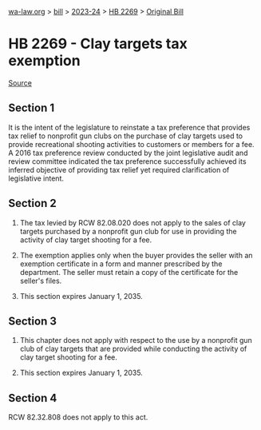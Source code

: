 [wa-law.org](/) > [bill](/bill/) > [2023-24](/bill/2023-24/) > [HB 2269](/bill/2023-24/hb/2269/) > [Original Bill](/bill/2023-24/hb/2269/1/)

# HB 2269 - Clay targets tax exemption

[Source](http://lawfilesext.leg.wa.gov/biennium/2023-24/Pdf/Bills/House%20Bills/2269.pdf)

## Section 1
It is the intent of the legislature to reinstate a tax preference that provides tax relief to nonprofit gun clubs on the purchase of clay targets used to provide recreational shooting activities to customers or members for a fee. A 2016 tax preference review conducted by the joint legislative audit and review committee indicated the tax preference successfully achieved its inferred objective of providing tax relief yet required clarification of legislative intent.

## Section 2
1. The tax levied by RCW 82.08.020 does not apply to the sales of clay targets purchased by a nonprofit gun club for use in providing the activity of clay target shooting for a fee.

2. The exemption applies only when the buyer provides the seller with an exemption certificate in a form and manner prescribed by the department. The seller must retain a copy of the certificate for the seller's files.

3. This section expires January 1, 2035.

## Section 3
1. This chapter does not apply with respect to the use by a nonprofit gun club of clay targets that are provided while conducting the activity of clay target shooting for a fee.

2. This section expires January 1, 2035.

## Section 4
RCW 82.32.808 does not apply to this act.
